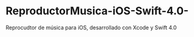 # ReproductorMusica-iOS-Swift-4.0-
Reprocudtor de música para iOS, desarrollado con Xcode y Swift 4.0
